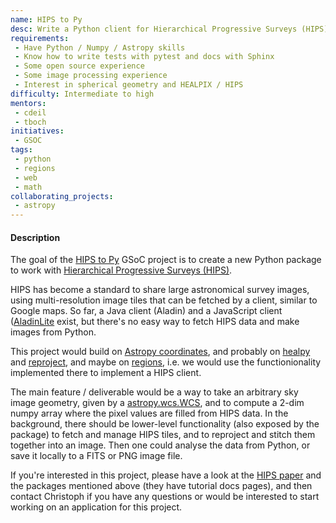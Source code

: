 ```yaml
---
name: HIPS to Py
desc: Write a Python client for Hierarchical Progressive Surveys (HIPS)
requirements:
 - Have Python / Numpy / Astropy skills
 - Know how to write tests with pytest and docs with Sphinx
 - Some open source experience
 - Some image processing experience
 - Interest in spherical geometry and HEALPIX / HIPS
difficulty: Intermediate to high
mentors: 
 - cdeil
 - tboch
initiatives:
 - GSOC
tags:
 - python
 - regions
 - web
 - math
collaborating_projects:
 - astropy
---
```


#### Description

The goal of the [HIPS to Py](https://www.youtube.com/watch?v=DUT5rEU6pqM) GSoC project is to create a
new Python package to work with [Hierarchical Progressive Surveys (HIPS)](http://aladin.u-strasbg.fr/hips/).

HIPS has become a standard to share large astronomical survey images, using multi-resolution image tiles
that can be fetched by a client, similar to Google maps.
So far, a Java client (Aladin) and a JavaScript client ([AladinLite](http://aladin.u-strasbg.fr/AladinLite/) exist,
but there's no easy way to fetch HIPS data and make images from Python.

This project would build on [Astropy coordinates](http://docs.astropy.org/en/stable/coordinates/index.html),
and probably on [healpy](https://healpy.readthedocs.io/)
and [reproject](https://reproject.readthedocs.io/en/stable/healpix.html),
and maybe on [regions](http://astropy-regions.readthedocs.io),
i.e. we would use the functionionality implemented there to implement a HIPS client.

The main feature / deliverable would be a way to take an arbitrary sky image geometry, given by a
[astropy.wcs.WCS](http://docs.astropy.org/en/stable/wcs/index.html), and to compute a 2-dim numpy array
where the pixel values are filled from HIPS data. In the background, there should be lower-level functionality
(also exposed by the package) to fetch and manage HIPS tiles, and to reproject and stitch them together into an image.
Then one could analyse the data from Python, or save it locally to a FITS or PNG image file.

If you're interested in this project, please have a look at the
[HIPS paper](http://cdsads.u-strasbg.fr/abs/2015A%26A...578A.114F)
and the packages mentioned above (they have tutorial docs pages),
and then contact Christoph if you have any questions or would be interested
to start working on an application for this project.
